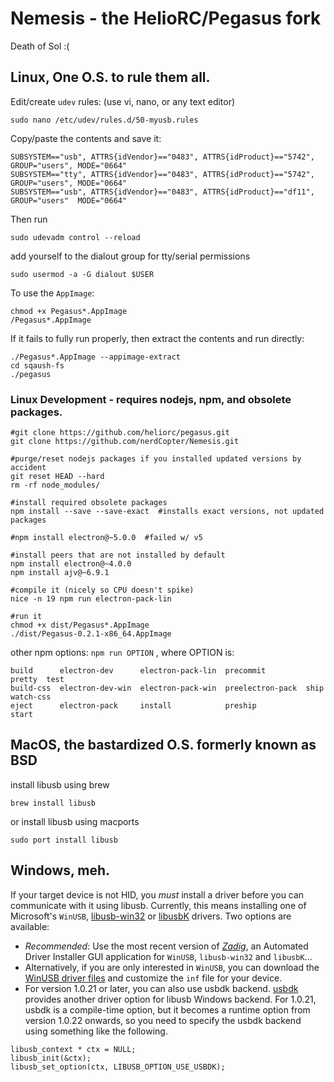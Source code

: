 # Nemesis - the HelioRC/Pegasus fork
Death of Sol :(

## Linux, One O.S. to rule them all.
Edit/create `udev` rules: (use vi, nano, or any text editor)
```
sudo nano /etc/udev/rules.d/50-myusb.rules
```
Copy/paste the contents and save it:
```
SUBSYSTEM=="usb", ATTRS{idVendor}=="0483", ATTRS{idProduct}=="5742", GROUP="users", MODE="0664"
SUBSYSTEM=="tty", ATTRS{idVendor}=="0483", ATTRS{idProduct}=="5742", GROUP="users", MODE="0664"
SUBSYSTEM=="usb", ATTRS{idVendor}=="0483", ATTRS{idProduct}=="df11", GROUP="users"  MODE="0664"
```

Then run
```
sudo udevadm control --reload
```
add yourself to the dialout group for tty/serial permissions

```
sudo usermod -a -G dialout $USER
```

To use the `AppImage`:
```
chmod +x Pegasus*.AppImage
/Pegasus*.AppImage
```
If it fails to fully run properly, then extract the contents and run directly:
```
./Pegasus*.AppImage --appimage-extract
cd sqaush-fs
./pegasus
```

### Linux Development - requires nodejs, npm, and obsolete packages.
```
#git clone https://github.com/heliorc/pegasus.git
git clone https://github.com/nerdCopter/Nemesis.git

#purge/reset nodejs packages if you installed updated versions by accident
git reset HEAD --hard
rm -rf node_modules/

#install required obsolete packages
npm install --save --save-exact  #installs exact versions, not updated packages

#npm install electron@~5.0.0  #failed w/ v5

#install peers that are not installed by default
npm install electron@~4.0.0
npm install ajv@~6.9.1

#compile it (nicely so CPU doesn't spike)
nice -n 19 npm run electron-pack-lin

#run it
chmod +x dist/Pegasus*.AppImage
./dist/Pegasus-0.2.1-x86_64.AppImage
```

other npm options:
`npm run OPTION` , where OPTION is:
```
build      electron-dev      electron-pack-lin  precommit         pretty  test
build-css  electron-dev-win  electron-pack-win  preelectron-pack  ship    watch-css
eject      electron-pack     install            preship           start
```


## MacOS, the bastardized O.S. formerly known as BSD

install libusb using brew
```
brew install libusb
```
or install libusb using macports
```
sudo port install libusb
```

## Windows, meh.

If your target device is not HID, you _must_ install a driver before you can communicate with it using libusb. Currently, this means installing one of Microsoft's `WinUSB`, [libusb-win32](http://sourceforge.net/apps/trac/libusb-win32/wiki) or [libusbK](http://libusbk.sourceforge.net/UsbK3/index.html) drivers. Two options are available:
* _Recommended_: Use the most recent version of _[Zadig](http://zadig.akeo.ie)_, an Automated Driver Installer GUI application for `WinUSB`, `libusb-win32` and `libusbK`...
* Alternatively, if you are only interested in `WinUSB`, you can download the [WinUSB driver files](https://storage.googleapis.com/google-code-archive-downloads/v2/code.google.com/libusb-winusb-wip/winusb%20driver.zip) and customize the `inf` file for your device.
* For version 1.0.21 or later, you can also use usbdk backend. [usbdk](https://cgit.freedesktop.org/spice/win32/usbdk) provides another driver option for libusb Windows backend. For 1.0.21, usbdk is a compile-time option, but it becomes a runtime option from version 1.0.22 onwards, so you need to specify the usbdk backend using something like the following.
```
libusb_context * ctx = NULL;
libusb_init(&ctx);
libusb_set_option(ctx, LIBUSB_OPTION_USE_USBDK);
```
